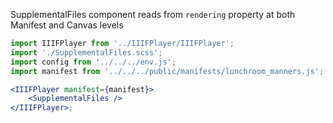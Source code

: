 SupplementalFiles component reads from `rendering` property at both Manifest and Canvas levels


```jsx inside Markdown
import IIIFPlayer from '../IIIFPlayer/IIIFPlayer';
import './SupplementalFiles.scss';
import config from '../../../env.js';
import manifest from '../../../public/manifests/lunchroom_manners.js';

<IIIFPlayer manifest={manifest}>
    <SupplementalFiles />
</IIIFPlayer>;
```
